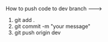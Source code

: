 How to push code to dev branch --->

1. git add .
2. git commit -m "your message"
3. git push origin dev